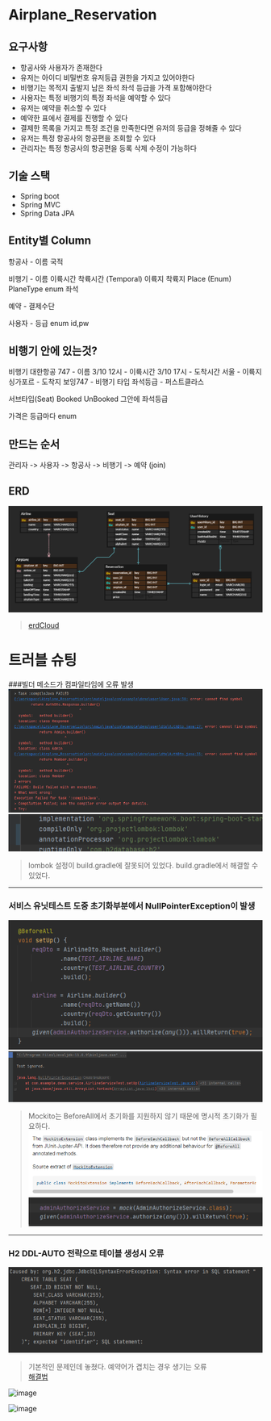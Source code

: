# Airplane_Reservation

## 요구사항
- 항공사와 사용자가 존재한다
- 유저는 아이디 비밀번호 유저등급 권한을 가지고 있어야한다
- 비행기는 목적지 출발지 남은 좌석 좌석 등급을 가격 포함해야한다
- 사용자는 특정 비행기의 특정 좌석을 예약할 수 있다
- 유저는 예약을 취소할 수 있다
- 예약한 표에서 결제를 진행할 수 있다
- 결제한 목록을 가지고 특정 조건을 만족한다면 유저의 등급을 정해줄 수 있다
- 유저는 특정 항공사의 항공편을 조회할 수 있다
- 관리자는 특정 항공사의 항공편을 등록 삭제 수정이 가능하다

## 기술 스택
- Spring boot
- Spring MVC
- Spring Data JPA

## Entity별 Column
항공사 - 이름
        국적
        
비행기 - 이름
        이륙시간 착륙시간  (Temporal)
        이륙지 착륙지 Place (Enum)
        PlaneType enum
        좌석

예약 - 결제수단

사용자 - 등급 enum
        id,pw

## 비행기 안에 있는것?
비행기
대한항공
747 - 이름
3/10 12시 - 이륙시간
3/10 17시 - 도착시간
서울 - 이륙지
싱가포르 - 도착지
보잉747 - 비행기 타입
좌석등급 - 퍼스트클라스

서브타입(Seat)
Booked UnBooked
그안에 좌석등급

가격은 등급마다 enum

## 만드는 순서
관리자 -> 사용자 -> 항공사 -> 비행기 -> 예약
    (join)           		


## ERD

![img.png](img/erd.png)  

>[erdCloud](https://www.erdcloud.com/d/k2qkevsg36dqj7F3u)


# 트러블 슈팅

###빌더 메소드가 컴파일타임에 오류 발생
![img.png](img/img.png)
![img_1.png](img/img_1.png)
>lombok 설정이 build.gradle에 잘못되어 있었다.
>build.gradle에서 해결할 수 있었다.
---
### 서비스 유닛테스트 도중 초기화부분에서 NullPointerException이 발생
![img_3.png](img/img_3.png)
![img_2.png](img/img_2.png)
>Mockito는 BeforeAll에서 초기화를 지원하지 않기 때문에 명시적 초기화가 필요하다.  
![img_4.png](img/img_4.png)  
![img_5.png](img/img_5.png)
---
### H2 DDL-AUTO 전략으로 테이블 생성시 오류
![img.png](img/img6.png)
>기본적인 문제인데 놓쳤다. 예약어가 겹치는 경우 생기는 오류  
>[해결법](https://url.kr/asr3pd)



![image](https://user-images.githubusercontent.com/71423156/113254324-61344d00-9301-11eb-8364-349bce6bde65.png)

![image](https://user-images.githubusercontent.com/71423156/113254395-790bd100-9301-11eb-9a6e-69bce6cf1d1c.png)

